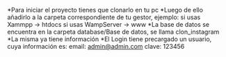 *Para iniciar el proyecto tienes que clonarlo en tu pc 
*Luego de ello añadirlo a la carpeta correspondiente de tu gestor, ejemplo: 
    si usas Xammpp -> htdocs
    si usas WampServer -> www
*La base de datos se encuentra en la carpeta database/Base de datos, se llama clon_instagram
*La misma ya tiene información 
*El Login tiene precargado un usuario, cuya información es:
    email: admin@admin.com
    clave: 123456
